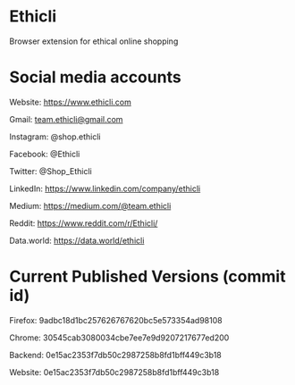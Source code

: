 # Ethicli
Browser extension for ethical online shopping

# Social media accounts
Website: https://www.ethicli.com 

Gmail: team.ethicli@gmail.com

Instagram: @shop.ethicli

Facebook: @Ethicli

Twitter: @Shop_Ethicli 

LinkedIn: https://www.linkedin.com/company/ethicli

Medium: https://medium.com/@team.ethicli

Reddit: https://www.reddit.com/r/Ethicli/

Data.world: https://data.world/ethicli

# Current Published Versions (commit id)
Firefox: 9adbc18d1bc257626767620bc5e573354ad98108

Chrome: 30545cab3080034cbe7ee7e9d9207217677ed200

Backend: 0e15ac2353f7db50c2987258b8fd1bff449c3b18

Website: 0e15ac2353f7db50c2987258b8fd1bff449c3b18
